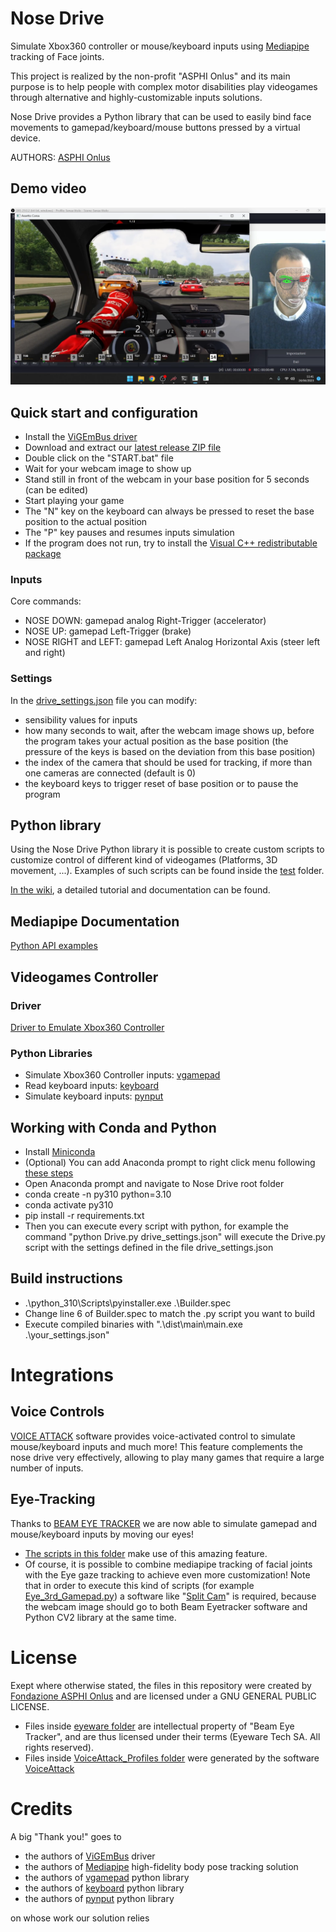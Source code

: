# Nose Drive #
Simulate Xbox360 controller or mouse/keyboard inputs using [Mediapipe](https://developers.google.com/mediapipe/solutions/guide) tracking of Face joints.

This project is realized by the non-profit "ASPHI Onlus" and its main purpose is to help people with complex motor disabilities play videogames through alternative and highly-customizable inputs solutions.

Nose Drive provides a Python library that can be used to easily bind face movements to gamepad/keyboard/mouse buttons pressed by a virtual device.

AUTHORS: [ASPHI Onlus](https://asphi.it/games)

## Demo video ##
[![YouTube sample video](Images/Nose_Drive.png)](https://youtube.com/playlist?list=PLFr79ayA5ASsFJidifoh-_BYXApgLFIkx&si=cHLuuedKiLudvU_A)

## Quick start and configuration ##
* Install the [ViGEmBus driver](https://github.com/ViGEm/ViGEmBus/releases)
* Download and extract our [latest release ZIP file](https://github.com/Fondazione-ASPHI/Nose-Drive/releases)
* Double click on the "START.bat" file
* Wait for your webcam image to show up
* Stand still in front of the webcam in your base position for 5 seconds (can be edited)
* Start playing your game
* The "N" key on the keyboard can always be pressed to reset the base position to the actual position
* The "P" key pauses and resumes inputs simulation
* If the program does not run, try to install the [Visual C++ redistributable package](https://learn.microsoft.com/it-it/cpp/windows/latest-supported-vc-redist?view=msvc-170#visual-studio-2015-2017-2019-and-2022)

### Inputs ###
Core commands:
* NOSE DOWN: gamepad analog Right-Trigger (accelerator)
* NOSE UP: gamepad Left-Trigger (brake)
* NOSE RIGHT and LEFT: gamepad Left Analog Horizontal Axis (steer left and right)

### Settings ###
In the [drive_settings.json](https://github.com/Fondazione-ASPHI/Nose-Drive/blob/main/drive_settings.json) file you can modify:
* sensibility values for inputs
* how many seconds to wait, after the webcam image shows up, before the program takes your actual position as the base position (the pressure of the keys is based on the deviation from this base position)
* the index of the camera that should be used for tracking, if more than one cameras are connected (default is 0)
* the keyboard keys to trigger reset of base position or to pause the program

## Python library ##
Using the Nose Drive Python library it is possible to create custom scripts to customize control of different kind of videogames (Platforms, 3D movement, ...). Examples of such scripts can be found inside the [test](tests/) folder.

[In the wiki](https://github.com/Fondazione-ASPHI/Nose-Drive/wiki), a detailed tutorial and documentation can be found.

## Mediapipe Documentation ##
[Python API examples](https://developers.google.com/mediapipe/solutions/vision/face_landmarker/python)

## Videogames Controller ##
### Driver ###
[Driver to Emulate Xbox360 Controller](https://github.com/ViGEm/ViGEmBus/releases)
### Python Libraries ###
* Simulate Xbox360 Controller inputs: [vgamepad](https://pypi.org/project/vgamepad/)
* Read keyboard inputs: [keyboard](https://github.com/boppreh/keyboard#api)
* Simulate keyboard inputs: [pynput](https://pypi.org/project/pynput/)

## Working with Conda and Python ##
* Install [Miniconda](https://docs.anaconda.com/free/miniconda/index.html)
* (Optional) You can add Anaconda prompt to right click menu following [these steps](https://gist.github.com/jiewpeng/8ba446acf329b1801bf91db767d179ea)
* Open Anaconda prompt and navigate to Nose Drive root folder
* conda create -n py310 python=3.10
* conda activate py310
* pip install -r requirements.txt
* Then you can execute every script with python, for example the command "python Drive.py drive_settings.json" will execute the Drive.py script with the settings defined in the file drive_settings.json

## Build instructions ##
* .\python_310\Scripts\pyinstaller.exe .\Builder.spec
* Change line 6 of Builder.spec to match the .py script you want to build
* Execute compiled binaries with ".\dist\main\main.exe .\your_settings.json"

# Integrations #

## Voice Controls ##
[VOICE ATTACK](https://voiceattack.com/) software provides voice-activated control to simulate mouse/keyboard inputs and much more! This feature complements the nose drive very effectively, allowing to play many games that require a large number of inputs.

## Eye-Tracking ##
Thanks to [BEAM EYE TRACKER](https://beam.eyeware.tech/) we are now able to simulate gamepad and mouse/keyboard inputs by moving our eyes!
* [The scripts in this folder](Beam_Eyetracker_Scripts) make use of this amazing feature.
* Of course, it is possible to combine mediapipe tracking of facial joints with the Eye gaze tracking to achieve even more customization! Note that in order to execute this kind of scripts (for example [Eye_3rd_Gamepad.py](Beam_Eyetracker_Scripts/Eye_3rd_Gamepad.py)) a software like "[Split Cam](https://splitcam.com/)" is required, because the webcam image should go to both Beam Eyetracker software and Python CV2 library at the same time.

# License #
Exept where otherwise stated, the files in this repository were created by [Fondazione ASPHI Onlus](https://asphi.it/) and are licensed under a GNU GENERAL PUBLIC LICENSE.
* Files inside [eyeware folder](Beam_Eyetracker_Scripts/eyeware) are intellectual property of "Beam Eye Tracker", and are thus licensed under their terms (Eyeware Tech SA. All rights reserved).
* Files inside [VoiceAttack_Profiles folder](VoiceAttack_Profiles) were generated by the software [VoiceAttack](https://voiceattack.com/)

# Credits #
A big "Thank you!" goes to
* the authors of [ViGEmBus](https://github.com/ViGEm/ViGEmBus) driver
* the authors of [Mediapipe](https://developers.google.com/mediapipe/) high-fidelity body pose tracking solution
* the authors of [vgamepad](https://pypi.org/project/vgamepad/) python library
* the authors of [keyboard](https://github.com/boppreh/keyboard) python library
* the authors of [pynput](https://pypi.org/project/pynput/) python library

on whose work our solution relies
